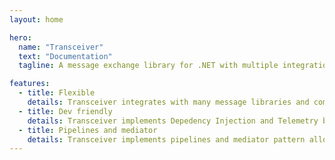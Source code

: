 ```yaml
---
layout: home

hero:
  name: "Transceiver"
  text: "Documentation"
  tagline: A message exchange library for .NET with multiple integrations

features:
  - title: Flexible
    details: Transceiver integrates with many message libraries and communcation protocols such as AwsSqs, Azure Queues, Google Pub/sub, ZeroMq, RabbitMq, Kafka, Tcp, Udp, SSL, DomainSockets
  - title: Dev friendly
    details: Transceiver implements Depedency Injection and Telemetry by default. It allows developers to be focused on developing core business logic rather than thinking about infraestructure and messaging protocol details.
  - title: Pipelines and mediator
    details: Transceiver implements pipelines and mediator pattern allowing logic to be shared across all request handlers. This is also how Transceiver implements its telemetry capabilities.
---
```

